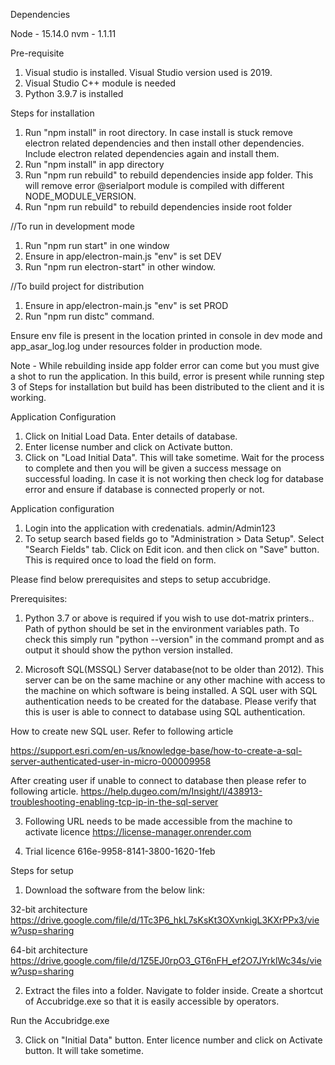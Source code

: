 Dependencies

Node - 15.14.0
nvm - 1.1.11

Pre-requisite

1. Visual studio is installed. Visual Studio version used is 2019.
2. Visual Studio C++ module is needed
3. Python 3.9.7 is installed

Steps for installation

1. Run "npm install" in root directory. In case install is stuck remove electron related dependencies and then install other dependencies. Include electron related dependencies again and install them.
2. Run "npm install" in app directory
3. Run "npm run rebuild" to rebuild dependencies inside app folder. This will remove error @serialport module is compiled with different NODE_MODULE_VERSION.
4. Run "npm run rebuild" to rebuild dependencies inside root folder

//To run in development mode
1. Run "npm run start" in one window
2. Ensure in app/electron-main.js "env" is set DEV
3. Run "npm run electron-start" in other window.

//To build project for distribution
1. Ensure in app/electron-main.js "env" is set PROD
2. Run "npm run distc" command.

Ensure env file is present in the location printed in console in dev mode and app_asar_log.log under resources folder in production mode.

Note - While rebuilding inside app folder error can come but you must give a shot to run the application. In this build, error is present while running step 3 of Steps for installation but build has been distributed to the client and it is working.


Application Configuration

1. Click on Initial Load Data. Enter details of database.
2. Enter license number and click on Activate button.
3. Click on "Load Initial Data". This will take sometime. Wait for the process to complete and then you will be given a success message on successful loading. In case it is not working then check log for database error and ensure if database is connected properly or not.


Application configuration

1. Login into the application with credenatials. admin/Admin123
2. To setup search based fields go to "Administration > Data Setup". Select "Search Fields" tab. Click on Edit icon. and then click on "Save" button. This is required once to load the field on form.





Please find below prerequisites and steps to setup accubridge.

Prerequisites:

1. Python 3.7 or above is required if you wish to use  dot-matrix printers.. Path of python should be set in the environment variables path.
To check this simply run "python --version" in the command prompt and as output it should show the python version installed.

2. Microsoft SQL(MSSQL) Server database(not to be older than 2012). This server can be on the same machine or any other machine with access to the machine on which software is being installed.
A SQL user with  SQL  authentication needs to be created for the database. Please verify that this is user is able to connect to database using  SQL  authentication.

How to create new SQL user. Refer to following article

https://support.esri.com/en-us/knowledge-base/how-to-create-a-sql-server-authenticated-user-in-micro-000009958

After creating user if unable to connect to database then please refer to following article.
https://help.dugeo.com/m/Insight/l/438913-troubleshooting-enabling-tcp-ip-in-the-sql-server

3. Following URL needs to be made accessible from the machine to activate licence
https://license-manager.onrender.com

4. Trial licence
 616e-9958-8141-3800-1620-1feb

Steps for setup

1. Download the software from the below link:

32-bit architecture
https://drive.google.com/file/d/1Tc3P6_hkL7sKsKt3OXvnkigL3KXrPPx3/view?usp=sharing


64-bit architecture
https://drive.google.com/file/d/1Z5EJ0rpO3_GT6nFH_ef2O7JYrklWc34s/view?usp=sharing



2. Extract the files into a folder. Navigate to folder inside. Create a shortcut of Accubridge.exe so that it is easily accessible by operators.

Run the Accubridge.exe

3.  Click on "Initial Data" button. Enter licence number and click on Activate button. It will take sometime.
